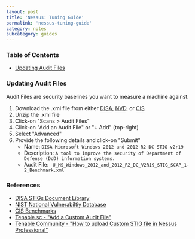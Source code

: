 ```yaml
---
layout: post
title: 'Nessus: Tuning Guide'
permalink: 'nessus-tuning-guide'
category: notes
subcategory: guides
---
```


### Table of Contents
* [Updating Audit Files](#updating-audit-files)

### Updating Audit Files
Audit Files are security baselines you want to measure a machine against. 
1. Download the .xml file from either [DISA](https://public.cyber.mil/stigs/), [NVD](https://nvd.nist.gov/ncp/repository), or [CIS](https://www.cisecurity.org/cis-benchmarks/)
2. Unzip the .xml file
3. Click-on "Scans > Audit Files"
4. Click-on "Add an Audit File" or "+ Add" (top-right)
5. Select "Advanced"
6. Provide the following details and click-on "Submit"
    - Name: `DISA Microsoft Windows 2012 and 2012 R2 DC STIG v2r19`
    - Description: `A tool to improve the security of Department of Defense (DoD) information systems.`
    - Audit File: ` U_MS_Windows_2012_and_2012_R2_DC_V2R19_STIG_SCAP_1-2_Benchmark.xml`

### References
* [DISA STIGs Document Library](https://public.cyber.mil/stigs/)
* [NIST National Vulnerabiltiy Database](https://nvd.nist.gov/ncp/repository)
* [CIS Benchmarks](https://www.cisecurity.org/cis-benchmarks/)
* [Tenable.sc - "Add a Custom Audit File"](https://docs.tenable.com/tenablesc/Content/AddCustomAuditFile.htm)
* [Tenable Community - "How to upload Custom STIG file in Nessus Professional"](https://community.tenable.com/s/feed/0D53a00006WYfAwCAL)
